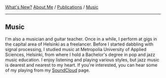 [What's New?](./index.md) [About Me](./about.md) / [Publications](./publications.md) / [Music](./music.md)

---

## Music

I'm also a musician and guitar teacher. Once in a while, I perform at gigs in the capital area of Helsinki as a freelancer. Before I started dabbling with signal processing, I studied music at Metropolia University of Applied Sciences, Helsinki, from where I hold a Bachelor's degree in pop and jazz music education.  I enjoy listening and playing various styles, but jazz music is dearest and nearest to my heart. If you're interested, you can hear some of my playing from my [SoundCloud](https://soundcloud.com/elias-raninen) page.
